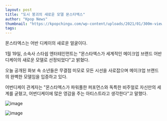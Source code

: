 ```yaml
---
layout: post
title: "도시 붕괴의 새로운 모델 몬스타엑스"
author: "Kpop News"
thumbnail: "https://kpopchingu.com/wp-content/uploads/2021/01/300m-views-22-890x512.png"
tags: 
---
```



몬스타엑스는 어반 디케이의 새로운 얼굴이다.

1월 19일, 소속사 스타쉽 엔터테인먼트는 "몬스타엑스가 세계적인 메이크업 브랜드 어반 디케이의 새로운 모델로 선정되었다"고 밝혔다.

오늘 공개된 화보 속 소년들은 무결점 미모로 모든 시선을 사로잡으며 메이크업 브랜드의 완벽한 모델임을 입증하고 있다.

어번디케이 관계자는 "몬스타엑스가 파워풀한 퍼포먼스와 독특한 비주얼로 자신만의 세계를 굳혔고, 어번디케이에 많은 영감을 주는 아티스트라고 생각한다"고 말했다.

![image](https://kpopchingu.com/wp-content/uploads/2021/01/30.png)

![image](https://kpopchingu.com/wp-content/uploads/2021/01/31.png)